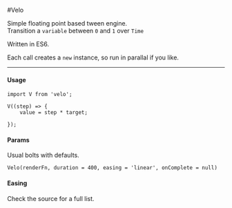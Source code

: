 #Velo

Simple floating point based tween engine.  
Transition a `variable` between `0` and `1` over `Time`

Written in ES6.

Each call creates a `new` instance, so run in parallal if you like.

---

#### Usage

	import V from 'velo';
	
	V((step) => {
		value = step * target;
		
	});
	
	
#### Params

Usual bolts with defaults. 

	Velo(renderFn, duration = 400, easing = 'linear', onComplete = null)
	
#### Easing

Check the source for a full list.